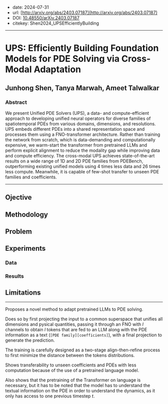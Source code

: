 - date: 2024-07-31
- url: [http://arxiv.org/abs/2403.07187](http://arxiv.org/abs/2403.07187)
- DOI: [10.48550/arXiv.2403.07187](https://doi.org/10.48550/arXiv.2403.07187)
- citekey: Shen2024_UPSEfficientlyBuilding
---

# UPS: Efficiently Building Foundation Models for PDE Solving via Cross-Modal Adaptation

## Junhong Shen, Tanya Marwah, Ameet Talwalkar

### Abstract

We present Unified PDE Solvers (UPS), a data- and compute-efficient approach to developing unified neural operators for diverse families of spatiotemporal PDEs from various domains, dimensions, and resolutions. UPS embeds different PDEs into a shared representation space and processes them using a FNO-transformer architecture. Rather than training the network from scratch, which is data-demanding and computationally expensive, we warm-start the transformer from pretrained LLMs and perform explicit alignment to reduce the modality gap while improving data and compute efficiency. The cross-modal UPS achieves state-of-the-art results on a wide range of 1D and 2D PDE families from PDEBench, outperforming existing unified models using 4 times less data and 26 times less compute. Meanwhile, it is capable of few-shot transfer to unseen PDE families and coefficients.

---

## Ojective

## Methodology
<!-- accent on encoding -->

## Problem
<!-- regression / classification / génération ? -->
<!-- finetuning / adaptive learning ? -->
<!-- parametric / multiphysics ? -->

## Experiments

### Data

### Results

## Limitations

---

Proposes a novel method to adapt pretrained LLMs to PDE solving.

Does so by first projecting the input to a common superspace that unifies all dimensions and pysical quantities, passing it through an FNO with <span class="math">$l$</span> channels to obtain <span class="math">$l$</span> tokens that are fed to an LLM along with the PDE information as a text (`[PDE family][coefficients]`), with a final projection to generate the prediction.

The training is carefully designed as a two-stage align-then-refine process to first minimize the distance between the tokens distributions.

Shows transferability to unseen coefficients and PDEs with less computation because of the use of a pretrained language model.

Also shows that the pretraining of the Transformer on language is necessary, but it has to be noted that the model has to understand the textual information on the PDE in order to understand the dynamics, as it only has access to one previous timestep <span class="math">$t$</span>.